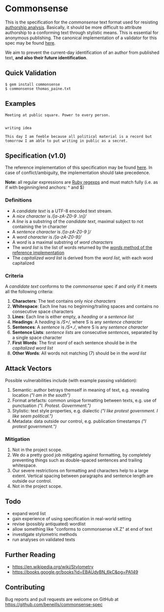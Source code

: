 # Commonsense

This is the specification for the _commonsense_ text format used for resisting [authorship analysis](https://en.wikipedia.org/wiki/Stylometry).  Basically, it should be more difficult to attribute authorship to a conforming text through stylistic means.  This is essential for anonymous publishing.  The canonical implementation of a validator for this spec may be found [here](https://github.com/beneills/commonsense-gem).

We aim to prevent the current-day identification of an author from published text, __and also their future identification__.

## Quick Validation

    $ gem install commonsense
    $ commonsense thomas_paine.txt

## Examples

    Meeting at public square. Power to every person.


    writing idea

    This day I am feeble because all political material is a record but tomorrow I am able to put writing in public as a secret.

## Specification (v1.0)

The reference implementation of this specification may be found [here](https://github.com/beneills/commonsense-gem).  In case of conflict/ambiguity, the implementation should take precedence.

__Note:__ all regular expressions are [Ruby regexps](http://ruby-doc.org/core/Regexp.html) and must match fully (i.e. as if with beginning/end anchors: ^ and $)

### Definitions

+ A _candidate text_ is a UTF-8 encoded text stream.
+ A _nice character_ is _/[a-zA-Z0-9 \.\n]/_
+ A _line_ is a substring of the _candidate text_, maximal subject to not containing the _\n_ character
+ A _sentence character_ is _/[a-zA-Z0-9 ]/_
+ A _word character_ is _/[a-zA-Z0-9]/_
+ A _word_ is a maximal substring of _word characters_
+ The _word list_ is the list of words returned by the [_words_ method of the reference implementation](https://github.com/beneills/commonsense-gem/blob/master/lib/commonsense/basic_english.rb)
+ The _capitalized word list_ is derived from the _word list_, with each word capitalized

### Criteria

A _candidate text_ conforms to the _commonsense_ spec if and only if it meets all the following criteria:

1. __Characters__: The text contains only _nice characters_
2. __Whitespace__: Each line has no beginning/trailing spaces and contains no consecutive space characters
3. __Lines__: Each line is either empty, a _heading_ or a _sentence list_
4. __Headings__: A _heading_ is _/S+/_, where S is any _sentence character_
5. __Sentences__: A _sentence_ is _/S+\./_, where S is any _sentence character_
6. __Sentence Lists__: _sentence lists_ are consecutive _sentences_, separated by a single space character
7. __First Words__: The first _word_ of each sentence should be in the _capitalized word list_
8. __Other Words__: All words not matching (7) should be in the _word list_

## Attack Vectors

Possible vulnerabilities include (with example passing validation):
1. Semantic: author betrays themself in meaning of text, e.g. revealing location _("I am in the south")_
2. Format artefacts: common unique formatting between texts, e.g. use of punctuation _("I. Protest. Government.")_
3. Stylistic: text style properties, e.g. dialectic _("I like protest government. I like seem political.")_
4. Metadata: data outside our control, e.g. publication timestamps _("I protest government.")_

### Mitigation

1. Not in the project scope.
2. We do a pretty good job mitigating against formatting, by completely preventing things such as double-spaced sentences and trailing whitespace.
3. Our severe restrictions on formatting and characters help to a large extent.  Vertical spacing between paragraphs and sentence length are outside our control.
4. Not in the project scope.

## Todo

+ expand word list
+ gain experience of using specification in real-world setting
+ revise (possibly antiquated) wordlist
+ allow something like "conforms to commonsense vX.Z" at end of text
+ investigate stylometric methods
+ run analyses on validated texts

## Further Reading

+ https://en.wikipedia.org/wiki/Stylometry
+ https://books.google.gr/books?id=EBAUdyBN_6kC&pg=PA149


## Contributing

Bug reports and pull requests are welcome on GitHub at https://github.com/beneills/commonsense-spec

